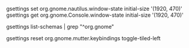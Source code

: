 gsettings set org.gnome.nautilus.window-state initial-size '(1920, 470)'
gsettings get org.gnome.Console.window-state initial-size '(1920, 470)'

gsettings list-schemas | grep "^org.gnome"

gsettings reset org.gnome.mutter.keybindings toggle-tiled-left
